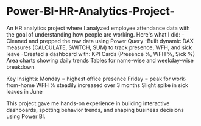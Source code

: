 # Power-BI-HR-Analytics-Project-
An HR analytics project where I analyzed employee attendance data with the goal of understanding how people are working.
Here's what I did:
-Cleaned and prepped the raw data using Power Query
-Built dynamic DAX measures (CALCULATE, SWITCH, SUM) to track presence, WFH, and sick leave
-Created a dashboard with:
KPI Cards (Presence %, WFH %, Sick %)
Area charts showing daily trends
Tables for name-wise and weekday-wise breakdown

Key Insights:
Monday = highest office presence
Friday = peak for work-from-home
WFH % steadily increased over 3 months
Slight spike in sick leaves in June

This project gave me hands-on experience in building interactive dashboards, spotting behavior trends, and shaping business decisions using Power BI.
